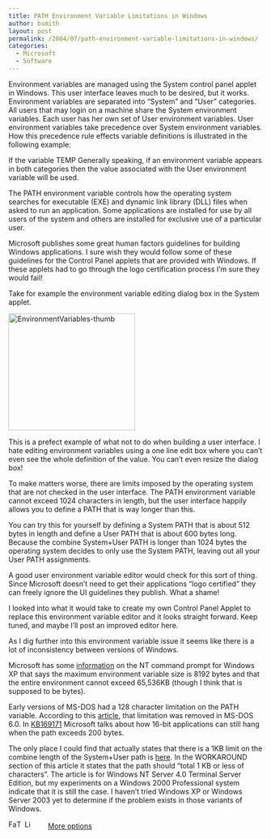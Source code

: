 ```yaml
---
title: PATH Environment Variable Limitations in Windows
author: bsmith
layout: post
permalink: /2004/07/path-environment-variable-limitations-in-windows/
categories:
  - Microsoft
  - Software
---
```

Environment variables are managed using the System control panel applet in Windows. This user interface leaves much to be desired, but it works. Environment variables are separated into “System” and “User” categories. All users that may login on a machine share the System environment variables. Each user has her own set of User environment variables. User environment variables take precedence over System environment variables. How this precedence rule effects variable definitions is illustrated in the following example:

If the variable TEMP Generally speaking, if an environment variable appears in both categories then the value associated with the User environment variable will be used.

The PATH environment variable controls how the operating system searches for executable (EXE) and dynamic link library (DLL) files when asked to run an application. Some applications are installed for use by all users of the system and others are installed for exclusive use of a particular user.

Microsoft publishes some great human factors guidelines for building Windows applications. I sure wish they would follow some of these guidelines for the Control Panel applets that are provided with Windows. If these applets had to go through the logo certification process I’m sure they would fail!

Take for example the environment variable editing dialog box in the System applet.

[<img src="http://farm3.static.flickr.com/2018/2319758559_8f6f8596b9_o.jpg" alt="EnvironmentVariables-thumb" border="0" width="250" height="231" />][1]

This is a prefect example of what not to do when building a user interface. I hate editing environment variables using a one line edit box where you can’t even see the whole definition of the value. You can’t even resize the dialog box!

To make matters worse, there are limits imposed by the operating system that are not checked in the user interface. The PATH environment variable cannot exceed 1024 characters in length, but the user interface happily allows you to define a PATH that is way longer than this.

You can try this for yourself by defining a System PATH that is about 512 bytes in length and define a User PATH that is about 600 bytes long. Because the combine System+User PATH is longer than 1024 bytes the operating system decides to only use the System PATH, leaving out all your User PATH assignments.

A good user environment variable editor would check for this sort of thing. Since Microsoft doesn’t need to get their applications “logo certified” they can freely ignore the UI guidelines they publish. What a shame!

I looked into what it would take to create my own Control Panel Applet to replace this environment variable editor and it looks straight forward. Keep tuned, and maybe I’ll post an improved editor here.

As I dig further into this environment variable issue it seems like there is a lot of inconsistency between versions of Windows.

Microsoft has some [information][2] on the NT command prompt for Windows XP that says the maximum environment variable size is 8192 bytes and that the entire environment cannot exceed 65,536KB (though I think that is supposed to be bytes).

Early versions of MS-DOS had a 128 character limitation on the PATH variable. According to this [article][3], that limitation was removed in MS-DOS 6.0. In [KB169171][4] Microsoft talks about how 16-bit applications can still hang when the path exceeds 200 bytes.

The only place I could find that actually states that there is a 1KB limit on the combine length of the System+User path is [here][5]. In the WORKAROUND section of this article it states that the path should “total 1 KB or less of characters”. The article is for Windows NT Server 4.0 Terminal Server Edition, but my experiments on a Windows 2000 Professional system indicate that it is still the case. I haven’t tried Windows XP or Windows Server 2003 yet to determine if the problem exists in those variants of Windows.

<div class="addtoany_share_save_container">
  <div class="a2a_kit a2a_target addtoany_list" id="wpa2a_7">
    <a class="a2a_button_facebook" href="http://www.addtoany.com/add_to/facebook?linkurl=http%3A%2F%2Fwww.idevelopsoftware.com%2F2004%2F07%2Fpath-environment-variable-limitations-in-windows%2F&linkname=PATH%20Environment%20Variable%20Limitations%20in%20Windows" title="Facebook" rel="nofollow" target="_blank"><img src="http://www.idevelopsoftware.com/wp-content/plugins/add-to-any/icons/facebook.png" width="16" height="16" alt="Facebook" /></a><a class="a2a_button_twitter" href="http://www.addtoany.com/add_to/twitter?linkurl=http%3A%2F%2Fwww.idevelopsoftware.com%2F2004%2F07%2Fpath-environment-variable-limitations-in-windows%2F&linkname=PATH%20Environment%20Variable%20Limitations%20in%20Windows" title="Twitter" rel="nofollow" target="_blank"><img src="http://www.idevelopsoftware.com/wp-content/plugins/add-to-any/icons/twitter.png" width="16" height="16" alt="Twitter" /></a><a class="a2a_button_linkedin" href="http://www.addtoany.com/add_to/linkedin?linkurl=http%3A%2F%2Fwww.idevelopsoftware.com%2F2004%2F07%2Fpath-environment-variable-limitations-in-windows%2F&linkname=PATH%20Environment%20Variable%20Limitations%20in%20Windows" title="LinkedIn" rel="nofollow" target="_blank"><img src="http://www.idevelopsoftware.com/wp-content/plugins/add-to-any/icons/linkedin.png" width="16" height="16" alt="LinkedIn" /></a><a class="a2a_dd addtoany_share_save" href="http://www.addtoany.com/share_save" style="background:url(http://www.idevelopsoftware.com/wp-content/plugins/add-to-any/favicon.png) no-repeat scroll 9px 0px !important;padding:0 0 0 30px;display:inline-block;height:16px;line-height:16px;vertical-align:middle">More options</a>
  </div>
</div>

 [1]: http://www.flickr.com/photos/49807087@N00/2319758559 "View 'EnvironmentVariables-thumb' on Flickr.com"
 [2]: http://technet.microsoft.com/en-us/library/bb490998.aspx
 [3]: http://support.microsoft.com/default.aspx?scid=kb;en-us;97595
 [4]: http://support.microsoft.com/default.aspx?scid=kb;EN-US;169171
 [5]: http://support.microsoft.com/default.aspx?scid=kb;en-us;216477